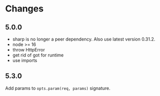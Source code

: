 # Changes

## 5.0.0

- sharp is no longer a peer dependency. Also use latest version 0.31.2.
- node >= 16
- throw HttpError
- get rid of got for runtime
- use imports

## 5.3.0

Add params to `opts.param(req, params)` signature.
